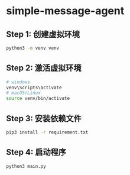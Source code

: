# simple-message-agent

## Step 1: 创建虚拟环境

```bash
python3 -m venv venv
```

## Step 2: 激活虚拟环境

```bash
# windows
venv\Scripts\activate
# macOS/Linux
source venv/bin/activate
```

## Step 3: 安装依赖文件

```bash
pip3 install -r requirement.txt
```

## Step 4: 启动程序

```bash
python3 main.py
```
